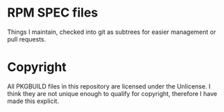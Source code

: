 # RPM SPEC files
Things I maintain, checked into git as subtrees for easier management or pull requests.

# Copyright
All PKGBUILD files in this repository are licensed under the Unlicense. I think they are not unique enough to qualify for copyright, therefore I have made this explicit.
